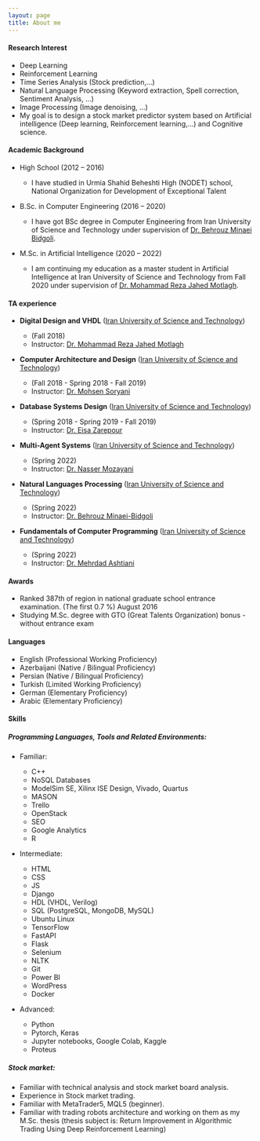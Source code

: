 ```yaml
---
layout: page
title: About me
---
```


#### Research Interest
* Deep Learning  
* Reinforcement  Learning
* Time Series Analysis (Stock prediction,...)
* Natural Language Processing (Keyword extraction, Spell correction, Sentiment Analysis, …)
* Image Processing (Image denoising, …)
* My goal is to design a stock market predictor system based on Artificial intelligence (Deep learning, Reinforcement learning,...) and Cognitive science.


#### Academic Background

* High School (2012 – 2016)
  - I have studied in Urmia Shahid Beheshti High (NODET) school, National Organization for Development of Exceptional Talent

* B.Sc. in Computer Engineering (2016 – 2020) 
  - I have got BSc degree in Computer Engineering from Iran University of Science and Technology under supervision of [Dr. Behrouz Minaei Bidgoli](http://minaei.iust.ac.ir/).


* M.Sc. in Artificial Intelligence (2020 – 2022)
  - I am continuing my education as a master student in Artificial Intelligence at Iran University of Science and Technology from Fall 2020 under supervision of [Dr. Mohammad Reza Jahed Motlagh](http://ce.iust.ac.ir/content/1484/%D8%AF%DA%A9%D8%AA%D8%B1-%D8%AC%D8%A7%D9%87%D8%AF%D9%85%D8%B7%D9%84%D9%82).


#### TA experience

* __Digital Design and VHDL__ ([Iran University of Science and Technology](http://www.iust.ac.ir/en))
  - (Fall 2018)
  - Instructor: [Dr. Mohammad Reza Jahed Motlagh](https://scholar.google.com/citations?user=i5G246QAAAAJ&hl=en)

* __Computer Architecture and Design__ ([Iran University of Science and Technology](http://www.iust.ac.ir/en))
  - (Fall 2018 - Spring 2018 - Fall 2019)
  - Instructor: [Dr. Mohsen Soryani](https://scholar.google.com/citations?user=rRmDnbQAAAAJ&hl=en)

* __Database Systems Design__ ([Iran University of Science and Technology](http://www.iust.ac.ir/en))
  - (Spring 2018 - Spring 2019 - Fall 2019)
  - Instructor: [Dr. Eisa Zarepour](https://scholar.google.com/citations?user=MgSbGaYAAAAJ&hl=en)

* __Multi-Agent Systems__ ([Iran University of Science and Technology](http://www.iust.ac.ir/en))
  - (Spring 2022)
  - Instructor: [Dr. Nasser Mozayani](https://scholar.google.com/citations?hl=en&user=LAAM5tEAAAAJ)

* __Natural Languages Processing__ ([Iran University of Science and Technology](http://www.iust.ac.ir/en))
  - (Spring 2022)
  - Instructor: [Dr. Behrouz Minaei-Bidgoli](https://scholar.google.com/citations?user=M8tgU-wAAAAJ&hl=en)

* __Fundamentals of Computer Programming__ ([Iran University of Science and Technology](http://www.iust.ac.ir/en))
  - (Spring 2022)
  - Instructor: [Dr. Mehrdad Ashtiani](https://scholar.google.com/citations?user=dsdZaDAAAAAJ&hl=en)
  
#### Awards
 - Ranked 387th of region in national graduate school entrance examination. (The first 0.7 %)  August 2016 
 - Studying M.Sc. degree with GTO (Great Talents Organization) bonus - without entrance exam


#### Languages
*	English (Professional Working Proficiency)
*	Azerbaijani (Native / Bilingual Proficiency) 
* Persian (Native / Bilingual Proficiency) 
*	Turkish (Limited Working Proficiency)
*	German (Elementary Proficiency)
*	Arabic (Elementary Proficiency)


#### Skills
##### Programming Languages, Tools and Related Environments:

  *	Familiar:
    -	C++
    -	NoSQL Databases
    -	ModelSim SE, Xilinx ISE Design, Vivado, Quartus
    -	MASON
    -	Trello
    -	OpenStack
    -	SEO
    -	Google Analytics
    -	R

  *	Intermediate:
    -	HTML
    - CSS
    - JS
    - Django
    -	HDL (VHDL, Verilog)
    -	SQL (PostgreSQL, MongoDB, MySQL)
    -	Ubuntu Linux
    -	TensorFlow
    -	FastAPI
    -	Flask
    -	Selenium
    -	NLTK
    -	Git
    -	Power BI
    -	WordPress
    -	Docker

  *	Advanced:
    -	Python
    -	Pytorch, Keras
    -	Jupyter notebooks, Google Colab, Kaggle
    -	Proteus
    
##### Stock market: 

*	Familiar with technical analysis and stock market board analysis.
*	Experience in Stock market trading. 
*	Familiar with MetaTrader5, MQL5 (beginner). 
*	Familiar with trading robots architecture and working on them as my M.Sc. thesis (thesis subject is: Return Improvement in Algorithmic Trading Using Deep Reinforcement Learning)
